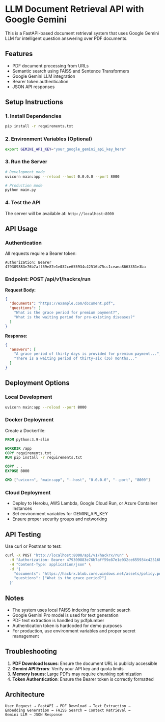 # LLM Document Retrieval API with Google Gemini

This is a FastAPI-based document retrieval system that uses Google Gemini LLM for intelligent question answering over PDF documents.

## Features

- PDF document processing from URLs
- Semantic search using FAISS and Sentence Transformers
- Google Gemini LLM integration
- Bearer token authentication
- JSON API responses

## Setup Instructions

### 1. Install Dependencies

```bash
pip install -r requirements.txt
```

### 2. Environment Variables (Optional)

```bash
export GEMINI_API_KEY="your_google_gemini_api_key_here"
```

### 3. Run the Server

```bash
# Development mode
uvicorn main:app --reload --host 0.0.0.0 --port 8000

# Production mode
python main.py
```

### 4. Test the API

The server will be available at: `http://localhost:8000`

## API Usage

### Authentication
All requests require a Bearer token:
```
Authorization: Bearer 479309883e76b7aff59e87e1e032ce655934c42516b75cc1ceaea8663351e3ba
```

### Endpoint: POST /api/v1/hackrx/run

**Request Body:**
```json
{
  "documents": "https://example.com/document.pdf",
  "questions": [
    "What is the grace period for premium payment?",
    "What is the waiting period for pre-existing diseases?"
  ]
}
```

**Response:**
```json
{
  "answers": [
    "A grace period of thirty days is provided for premium payment...",
    "There is a waiting period of thirty-six (36) months..."
  ]
}
```

## Deployment Options

### Local Development
```bash
uvicorn main:app --reload --port 8000
```

### Docker Deployment
Create a Dockerfile:
```dockerfile
FROM python:3.9-slim

WORKDIR /app
COPY requirements.txt .
RUN pip install -r requirements.txt

COPY . .
EXPOSE 8000

CMD ["uvicorn", "main:app", "--host", "0.0.0.0", "--port", "8000"]
```

### Cloud Deployment
- Deploy to Heroku, AWS Lambda, Google Cloud Run, or Azure Container Instances
- Set environment variables for GEMINI_API_KEY
- Ensure proper security groups and networking

## API Testing

Use curl or Postman to test:

```bash
curl -X POST "http://localhost:8000/api/v1/hackrx/run" \
  -H "Authorization: Bearer 479309883e76b7aff59e87e1e032ce655934c42516b75cc1ceaea8663351e3ba" \
  -H "Content-Type: application/json" \
  -d '{
    "documents": "https://hackrx.blob.core.windows.net/assets/policy.pdf",
    "questions": ["What is the grace period?"]
  }'
```

## Notes

- The system uses local FAISS indexing for semantic search
- Google Gemini Pro model is used for text generation
- PDF text extraction is handled by pdfplumber
- Authentication token is hardcoded for demo purposes
- For production, use environment variables and proper secret management

## Troubleshooting

1. **PDF Download Issues**: Ensure the document URL is publicly accessible
2. **Gemini API Errors**: Verify your API key and quota limits
3. **Memory Issues**: Large PDFs may require chunking optimization
4. **Token Authentication**: Ensure the Bearer token is correctly formatted

## Architecture

```
User Request → FastAPI → PDF Download → Text Extraction → 
Embedding Generation → FAISS Search → Context Retrieval → 
Gemini LLM → JSON Response
```
